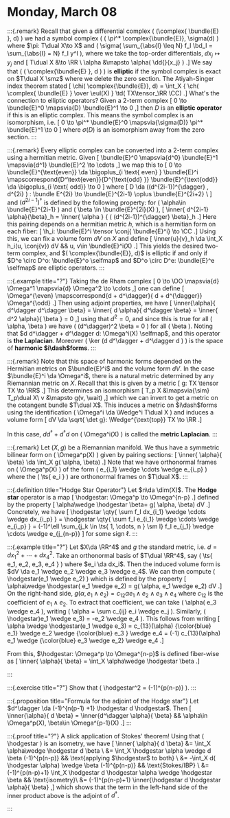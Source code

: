 # Monday, March 08

:::{.remark}
Recall that given a differential complex \( (\complex{ \bundle{E} }, d) \) we had a symbol complex \( ( \pi^* \complex{\bundle{E}}, \sigma(d) \) where $\pi: T\dual X\to X$ and \( \sigma( \sum_{\abs{I} \leq N} f_I \bd_I = \sum_{\abs{I} = N} f_I y^I \), where we take the top-order differentials, $\dd{}{x_j} \mapsto y_j$ and 
\[
T\dual X &\to \RR \\
\alpha &\mapsto \alpha( \dd{}{x_j} )
.\]
We say that \( ( \complex{\bundle{E} }, d ) \) is **elliptic** if the symbol complex is exact on $T\dual X \smz$ where we delete the zero section.
The Atiyah-Singer index theorem stated
\[
\chi( \complex{\bundle{E}}, d) = \int_X { \ch( \complex{ \bundle{E} } \over \eul(X) } \td( TX\tensor_\RR \CC)
.\]
What's the connection to elliptic operators?
Given a 2-term complex 
\[
0 \to \bundle{E}^0 \mapsvia{D} \bundle{E}^1 \to 0
,\]
then $D$ is an **elliptic operator** if this is an elliptic complex.
This means the symbol complex is an isomorphism, i.e. 
\[
0 \to \pi^* \bundle{E}^0 \mapsvia{\sigma(D)} \pi^* \bundle{E}^1 \to 0
\]
where $\sigma(D)$ is an isomorphism away from the zero section.
:::

:::{.remark}
Every elliptic complex can be converted into a 2-term complex using a hermitian metric.
Given 
\[
\bundle{E}^0 \mapsvia{d^0} \bundle{E}^1 \mapsvia{d^1} \bundle{E}^2 \to \cdots
,\]
we map this to 
\[
0 \to \bundle{E}^{\text{even}} \da \bigoplus_{i \text{ even} } \bundle{E}^i 
\mapscorrespond{D^\text{even}}{D^{\text{odd} }} 
\bundle{E}^{\text{odd}} \da \bigoplus_{i \text{ odd}} \to 0
\]
where 
\[
D \da ((d^{2i-1})^{\dagger} , d^{2i} ) : \bundle E^{2i} \to \bundle{E}^{2i-1} \oplus \bundle{E}^{2i+2} \\
\]
and $(d^{2i-1})^{\dagger}$ is defined by the following property: for \( \alpha\in \bundle{E}^{2i-1} \) and \( \beta \in \bundle{E}^{2i}(X) \), 
\[
\inner{ d^{2i-1} \alpha}{\beta}_h = \inner{ \alpha } { ( (d^{2i-1})^{\dagger} \beta}_h
.\]
Here this pairing depends on a hermitian metric $h$, which is a hermitian form on each fiber:
\[
\h_i: \bundle{E}^i \tensor \conj{ \bundle{E}^i} \to \CC
.\]
Using this, we can fix a volume form $dV$ on $X$ and define
\[
\inner{u}{v}_h \da \int_X h_i(u, \conj{v}) dV && u, v\in \bundle{E}^i(X)
.\]
This yields the desired two-term complex, and $( \complex{\bundle{E}}, d)$ is elliptic if and only if $D^e \circ D^o: \bundle{E}^o \selfmap$ and $D^o \circ D^e: \bundle{E}^e \selfmap$ are elliptic operators.
:::

:::{.example title="?"}
Taking the de Rham complex
\[
0 \to \OO \mapsvia{d} \Omega^1 \mapsvia{d} \Omega^2 \to \cdots
,\]
one can define 
\[
\Omega^{\even} \mapscorrespond{d + d^\dagger}{ d + d^{\dagger}} \Omega^{\odd}
.\]
Then using adjoint properties, we have
\[
\inner{\alpha}{ d^\dagger d^\dagger \beta} = 
\inner{ d \alpha}{ d^\dagger \beta} =
\inner{ d^2 \alpha}{ \beta } = 
0
,\]
using that $d^2 = 0$, and since this is true for all \( \alpha, \beta \) we have \( (d^\dagger)^2 \beta = 0 \)  for all \( \beta \).
Noting that $d d^\dagger + d^\dagger d: \Omega^i(X) \selfmap$, and this operator is **the Laplacian**.
Moreover \( \ker (d d^\dagger + d^\dagger d ) \) is the space of **harmonic $i\dash$forms**.
:::

:::{.remark}
Note that this space of harmonic forms depended on the Hermitian metrics on $\bundle{E}^i$ and the volume form $dV$.
In the case $\bundle{E}^i \da \Omega^i$, there is a natural metric determined by any Riemannian metric on $X$.
Recall that this is given by a metric
\[
g: TX \tensor TX \to \RR$
.\]
This determines an isomorphism
\[
T_p X &\mapsvia{\sim} T_p\dual X\\
v &\mapsto g(v, \wait)
,\]
which we can invert to get a metric on the cotangent bundle $T\dual X$.
This induces a metric on $i\dash$forms using the identification \( \Omega^i \da \Wedge^i T\dual X \) and induces a volume form
\[
dV \da \sqrt{ \det g}: \Wedge^{\text{top}} TX \to \RR
.\]

In this case, $d d^\dagger + d^\dagger d$ on \( \Omega^i(X) \) is called the **metric Laplacian**.
:::


:::{.remark}
Let $(X, g)$ be a Riemannian manifold.
We thus have a symmetric bilinear form on \( \Omega^p(X) \) given by pairing sections:
\[
\inner{ \alpha}{ \beta} \da \int_X g( \alpha, \beta)
.\]
Note that we have orthonormal frames on \( \Omega^p(X) \) of the form \( e_{i_1} \wedge \cdots \wedge e_{i_p} \) where the \( \ts{ e_i } \)  are orthonormal frames on $T\dual X$.
:::


:::{.definition title="Hodge Star Operator"}
Let $n\da \dim(X)$.
The **Hodge star** operator is a map 
\[
\hodgestar: \Omega^p \to \Omega^{n-p}
.\]
defined by the property
\[
\alpha\wedge \hodgestar \beta= g( \alpha, \beta) dV
.\]
Concretely, we have 
\[
\hodgestar \qty{ \sum f_I dx_{i_1} \wedge \cdots \wedge dx_{i_p} } =
\hodgestar \qty{ \sum f_I e_{i_1} \wedge \cdots \wedge e_{i_p} } =
(-1)^\ell \sum_{j_k \in \ts{ 1, \cdots, n } \sm I} f_I e_{j_1} \wedge \cdots \wedge e_{j_{n-p}}
\]
for some sign $\ell$.
:::


:::{.example title="?"}
Let $X\da \RR^4$ and $g$ the standard metric, i.e. $d = dx_1^2 + \cdots + dx_4^2$.
Take an orthonormal basis of $T\dual \RR^4$, say \( \ts{ e_1, e_2, e_3, e_4 } \) where $e_i \da dx_i$.
Then the induced volume form is $dV \da e_1 \wedge e_2 \wedge e_3 \wedge e_4$.
We can then compute
\(
\hodgestar(e_1 \wedge e_2)
\)
which is defined by the property
\[
\alpha\wedge \hodgestar( e_1 \wedge e_2) = g( \alpha, e_1 \wedge e_2) dV
.\]
On the right-hand side, $g( \alpha, e_1 \wedge e_2) = c_{12} \alpha e_1 \wedge e_2 \wedge e_3 \wedge e_4$ where $c_{12}$ is the coefficient of $e_1 \wedge e_2$.
To extract that coefficient, we can take \( \alpha( e_3 \wedge e_4 \), writing \( \alpha = \sum c_{ij} e_i \wedge e_j \).
Similarly,  \( \hodgestar)e_1 \wedge e_3) = -e_2 \wedge e_4 \).
This follows from writing 
\[
\alpha \wedge \hodgestar(e_1 \wedge e_3) =
c_{13}(\alpha) {\color{blue} e_1} \wedge e_2 \wedge {\color{blue} e_3 } \wedge e_4 =
(-1) c_{13}(\alpha) e_1 \wedge {\color{blue} e_3 \wedge e_2} \wedge e_4
.\]

From this, $\hodgestar: \Omega^p \to \Omega^{n-p}$ is defined fiber-wise as
\[
\inner{ \alpha}{ \beta} = \int_X \alpha\wedge \hodgestar \beta
.\]


:::


:::{.exercise title="?"}
Show that \( \hodgestar^2 = (-1)^{p(n-p)} \).
:::


:::{.proposition title="Formula for the adjoint of the Hodge star"}
Let $d^\dagger \da (-1)^{n(p-1) +1} \hodgestar d \hodgestar$.
Then 
\[
\inner{\alpha}{ d \beta} = \inner{d^\dagger \alpha}{ \beta} && \alpha\in \Omega^p(X), \beta\in \Omega^{p-1}(X)
.\]
:::


:::{.proof title="?"}
A slick application of Stokes' theorem!
Using that \( \hodgestar \) is an isometry, we have
\[
\inner{ \alpha}{ d \beta} 
&= \int_X \alpha\wedge \hodgestar d \beta \\
&= \int_X \hodgestar \alpha \wedge d \beta 
(-1)^{p(n-p)} 
&& \text{applying $\hodgestar$ to both} \\
&= -\int_X d( \hodgestar \alpha) \wedge \beta (-1)^{p(n-p)}
&& \text{Stokes/IBP} \\
&= (-1)^{p(n-p)+1} \int_X \hodgestar d \hodgestar \alpha \wedge \hodgestar \beta 
&& \text{isometry}\\
&= (-1)^{p(n-p)+1} \inner{\hodgestar d \hodgestar \alpha}{ \beta}
,\]
which shows that the term in the left-hand side of the inner product above is the adjoint of $d^\dagger$.

:::







